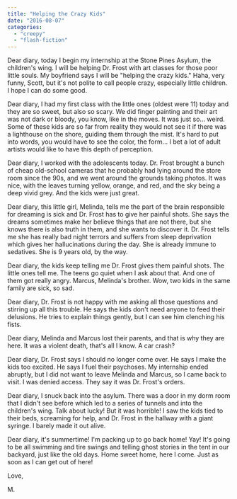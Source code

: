 ```yaml
---
title: "Helping the Crazy Kids"
date: "2016-08-07"
categories: 
  - "creepy"
  - "flash-fiction"
---
```


Dear diary, today I begin my internship at the Stone Pines Asylum, the children's wing. I will be helping Dr. Frost with art classes for those poor little souls. My boyfriend says I will be "helping the crazy kids." Haha, very funny, Scott, but it's not polite to call people crazy, especially little children. I hope I can do some good.

Dear diary, I had my first class with the little ones (oldest were 11) today and they are so sweet, but also so scary. We did finger painting and their art was not dark or bloody, you know, like in the moves. It was just so... weird. Some of these kids are so far from reality they would not see it if there was a lighthouse on the shore, guiding them through the mist. It's hard to put into words, you would have to see the color, the form... I bet a lot of adult artists would like to have this depth of perception.

Dear diary, I worked with the adolescents today. Dr. Frost brought a bunch of cheap old-school cameras that he probably had lying around the store room since the 90s, and we went around the grounds taking photos. It was nice, with the leaves turning yellow, orange, and red, and the sky being a deep vivid grey. And the kids were just great.

Dear diary, this little girl, Melinda, tells me the part of the brain responsible for dreaming is sick and Dr. Frost has to give her painful shots. She says the dreams sometimes make her believe things that are not there, but she knows there is also truth in them, and she wants to discover it. Dr. Frost tells me she has really bad night terrors and suffers from sleep deprivation which gives her hallucinations during the day. She is already immune to sedatives. She is 9 years old, by the way.

Dear diary, the kids keep telling me Dr. Frost gives them painful shots. The little ones tell me. The teens go quiet when I ask about that. And one of them got really angry. Marcus, Melinda's brother. Wow, two kids in the same family are sick, so sad.

Dear diary, Dr. Frost is not happy with me asking all those questions and stirring up all this trouble. He says the kids don't need anyone to feed their delusions. He tries to explain things gently, but I can see him clenching his fists.

Dear diary, Melinda and Marcus lost their parents, and that is why they are here. It was a violent death, that's all I know. A car crash?

Dear diary, Dr. Frost says I should no longer come over. He says I make the kids too excited. He says I fuel their psychoses. My internship ended abruptly, but I did not want to leave Melinda and Marcus, so I came back to visit. I was denied access. They say it was Dr. Frost's orders.

Dear diary, I snuck back into the asylum. There was a door in my dorm room that I didn't see before which led to a series of tunnels and into the children's wing. Talk about lucky! But it was horrible! I saw the kids tied to their beds, screaming for help, and Dr. Frost in the hallway with a giant syringe. I barely made it out alive.

Dear diary, it's summertime! I'm packing up to go back home! Yay! It's going to be all swimming and tire swings and telling ghost stories in the tent in our backyard, just like the old days. Home sweet home, here I come. Just as soon as I can get out of here!

Love,

M.
